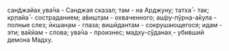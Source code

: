 сан̃джайах̣ ува̄ча - Санджая сказал; там - на Арджуну; татха̄ - так; кр̣пайа̄ - состраданием; а̄вишт̣ам - охваченного; аш́ру-пӯрн̣а-а̄кула - полные слез; ӣкшан̣ам - глаза; вишӣдантам - сокрушающегося; идам - эти; ва̄кйам - слова; ува̄ча - произнес; мадху-сӯданах̣ - убивший демона Мадху.